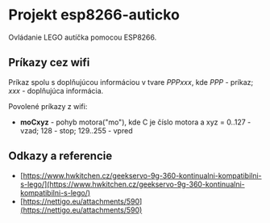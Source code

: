 # Projekt esp8266-auticko

Ovládanie LEGO autíčka pomocou ESP8266.

## Príkazy cez wifi

Príkaz spolu s doplňujúcou informáciou v tvare *PPPxxx*, kde *PPP* - príkaz; *xxx* - doplňujúca informácia.

Povolené príkazy z wifi:
 - **moCxyz** - pohyb motora("mo"), kde C je číslo motora a xyz = 0..127 - vzad; 128 - stop; 129..255 - vpred

## Odkazy a referencie

 - [https://www.hwkitchen.cz/geekservo-9g-360-kontinualni-kompatibilni-s-lego/](https://www.hwkitchen.cz/geekservo-9g-360-kontinualni-kompatibilni-s-lego/)
 - [https://nettigo.eu/attachments/590](https://nettigo.eu/attachments/590)